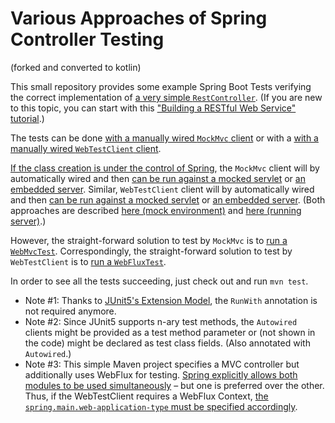 # Various Approaches of Spring Controller Testing

(forked and converted to kotlin)

This small repository provides some example Spring Boot Tests verifying the correct implementation of [a very simple `RestController`](./src/main/java/de/informaticum/HelloWorldController.java).
(If you are new to this topic, you can start with this ["Building a RESTful Web Service" tutorial](https://spring.io/guides/gs/rest-service/).)

The tests can be done [with a manually wired `MockMvc` client](./src/test/java/de/informaticum/HelloWorldControllerWithManualMockMvcTest.java) or with a [with a manually wired `WebTestClient` client](./src/test/java/de/informaticum/HelloWorldControllerWithManualWebTestClientTest.java).

[If the class creation is under the control of Spring](https://docs.spring.io/spring-boot/docs/current/reference/html/spring-boot-features.html#boot-features-testing-spring-boot-applications), the `MockMvc` client will by automatically wired and then [can be run against a mocked servlet](./src/test/java/de/informaticum/HelloWorldControllerAutoConfigureMockMvcWithMockedServerTest.java) or [an embedded server](./src/test/java/de/informaticum/HelloWorldControllerAutoConfigureMockMvcWithEmbeddedServerTest.java).
Similar, `WebTestClient` client will by automatically wired and then [can be run against a mocked servlet](./src/test/java/de/informaticum/HelloWorldControllerAutoConfigureWebTestClientWithMockedServerTest.java) or [an embedded server](./src/test/java/de/informaticum/HelloWorldControllerAutoConfigureWebTestClientWithEmbeddedServerTest.java). (Both approaches are described [here (mock environment)](https://docs.spring.io/spring-boot/docs/current/reference/html/spring-boot-features.html#boot-features-testing-spring-boot-applications-testing-with-mock-environment) and [here (running server)](https://docs.spring.io/spring-boot/docs/current/reference/html/spring-boot-features.html#boot-features-testing-spring-boot-applications-testing-with-running-server).)

However, the straight-forward solution to test by `MockMvc` is to [run a `WebMvcTest`](./src/test/java/de/informaticum/HelloWorldControllerWebMvcTest.java).
Correspondingly, the straight-forward solution to test by `WebTestClient` is to [run a `WebFluxTest`](./src/test/java/de/informaticum/HelloWorldControllerWebFluxTest.java).

In order to see all the tests succeeding, just check out and run `mvn test`.

- Note #1: Thanks to [JUnit5's Extension Model](https://junit.org/junit5/docs/current/user-guide/#extensions), the `RunWith` annotation is not required anymore.
- Note #2: Since JUnit5 supports n-ary test methods, the `Autowired` clients might be provided as a test method parameter or (not shown in the code) might be declared as test class fields. (Also annotated with `Autowired`.)
- Note #3: This simple Maven project specifies a MVC controller but additionally uses WebFlux for testing.
[Spring explicitly allows both modules to be used simultaneously](https://docs.spring.io/spring-boot/docs/current/reference/html/spring-boot-features.html#boot-features-webflux ) – but one is preferred over the other.
Thus, if the WebTestClient requires a WebFlux Context, [the `spring.main.web-application-type` must be specified accordingly](https://docs.spring.io/spring-boot/docs/current/reference/html/spring-boot-features.html#boot-features-testing-spring-boot-applications-detecting-web-app-type).
